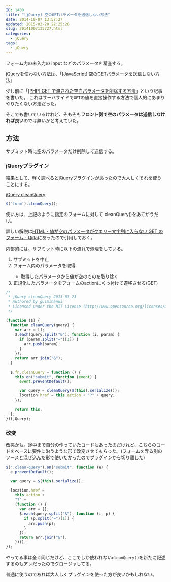 ```yaml
---
ID: 1400
title: "[jQuery] 空のGETパラメータを送信しない方法"
date: 2014-10-07 13:57:27
updated: 2015-02-28 22:25:26
slug: 20141007135727.html
categories:
  - jQuery
tags:
  - jQuery
---
```


フォーム内の未入力の Input などのパラメータを精査する。

<div class="c-alert">jQueryを使わない方法は、「<a href="https://b.0218.jp/20170409220848.html">[JavaScript] 空のGETパラメータを送信しない方法</a>」</div>

<!--more-->

少し前に「<a href="https://b.0218.jp/20140930104851.html">[PHP] GET で渡された空白パラメータを削除する方法</a>」という記事を書いた。
これはサーバサイドで<code>GET</code>の値を直接操作する方法で個人的にあまりやりたくない方法だった。

そこでも書いているけれど、そもそも<strong>フロント側で空のパラメータは送信しなければ良い</strong>のでは無いかと考えていた。

<h2>方法</h2>
サブミット時に空のパラメータだけ削除して送信する。

<h3>jQueryプラグイン</h3>
結果として、軽く調べるとjQueryプラグインがあったので大人しくそれを使うことにする。

<a href="https://github.com/guimihanui/jQuery-cleanQuery" target="_blank">jQuery cleanQuery</a>

```js
$('form').cleanQuery();
```

使い方は、上記のように指定のフォームに対して cleanQuery()をあてがうだけ。

詳しい解説は<a href="http://qiita.com/guimihanui/items/1aeab53b3776ebec97ab" target="_blank">HTML - 値が空のパラメータがクエリー文字列に入らない GET のフォーム - Qiita</a>にあったので引用しておく。

内部的には、サブミット時に以下の流れで処理をしている。

<ol>
  <li>サブミットを中止</li>
  <li>フォーム内のパラメータを取得</li>
    <ul>
      <li>取得したパラメータから値が空のものを取り除く</li>
    </ul>
  <li>正規化したパラメータをフォームのactionにくっ付けて遷移させる(GET)</li>
</ol>

```javascript
/*
 * jQuery cleanQuery 2013-03-23
 * Authored by guimihanui
 * Licensed under the MIT License (http://www.opensource.org/licenses/mit-license.php)
 */

(function ($) {
  function cleanQuery(query) {
    var arr = [];
    $.each(query.split("&"), function (i, param) {
      if (param.split("=")[1]) {
        arr.push(param);
      }
    });
    return arr.join("&");
  }

  $.fn.cleanQuery = function () {
    this.on("submit", function (event) {
      event.preventDefault();

      var query = cleanQuery($(this).serialize());
      location.href = this.action + "?" + query;
    });

    return this;
  };
})(jQuery);
```

<h3>改変</h3>
改悪かも。途中まで自分の作っていたコードもあったのだけれど、こちらのコードをベースに要件に沿うような形で改変させてもらった。(フォームを弄る別のソースと混ぜ込んだ形で使いたかったのでプラグインから切り離した)

```javascript
$(".clean-query").on("submit", function (e) {
  e.preventDefault();

  var query = $(this).serialize();

  location.href =
    this.action +
    "?" +
    (function () {
      var arr = [];
      $.each(query.split("&"), function (i, p) {
        if (p.split("=")[1]) {
          arr.push(p);
        }
      });
      return arr.join("&");
    })();
});
```

やってる事は全く同じだけど、ここでしか使われない<code>cleanQuery()</code>を新たに記述するのもアレだったのでクロージャしてる。

普通に使うのであれば大人しくプラグインを使った方が良いかもしれない。
